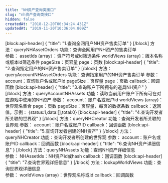```yaml
---
title: "NH资产查询类接口"
slug: "nh资产查询类接口"
hidden: false
createdAt: "2018-12-20T06:34:24.431Z"
updatedAt: "2019-11-20T10:36:04.809Z"
---
```

[block:api-header]
{
  "title": "1.查询全网用户NH资产售卖订单"
}
[/block]
方法：queryNHAssetOrders
功能：查询全网用户NH资产的售卖订单	
参数：
assetIds (array）：资产符号或id筛选条件
worldViews (array)：版本名称或版本id筛选条件
pageSize：页容量
page：页数
[block:api-header]
{
  "title": "2.查询指定用户的NH资产售卖订单"
}
[/block]
方法：queryAccountNHAssetOrders
功能：查询指定用户的NH资产售卖订单
参数：
account：查询账户名或账户Id
pageSize：页容量
page：页数
callback：回调函数
[block:api-header]
{
  "title": "3.查询账户下所拥有的道具NH资产"
}
[/block]
方法：queryAccountNHAssets
功能：读取当前用户账户下所有可在对应游戏中使用的NH资产
参数：
account：账户名或账户id
worldViews (array)：世界观名集合
page：页数
pageSize：页容量，每页的数据条数
callback：返回值。示例：
{status:1,data:[],total:0}
[block:api-header]
{
  "title": "4.查询开发者所关联的世界观"
}
[/block]
方法：queryNHCreator
功能：查询开发者所关联的世界观	
参数：
account：账户名或账户ID
callback：回调函数
[block:api-header]
{
  "title": "5.查询开发者创建的NH资产"
}
[/block]
方法：queryNHCreator
功能：查询开发者所创建的世界观	
参数：
account：账户名或账户ID
callback：回调函数
[block:api-header]
{
  "title": "6.查询NH资产详细信息"
}
[/block]
方法：queryNHAssets
功能：查询NH资产详细信息	
参数：
NHAssetIds：NH资产id或hash
callback：回调函数
[block:api-header]
{
  "title": "7.查询世界观详细信息"
}
[/block]
方法：lookupWorldViews
功能：查询世界观详细信息	
参数：
worldViews (array)：世界观名称或id
callback：回调函数